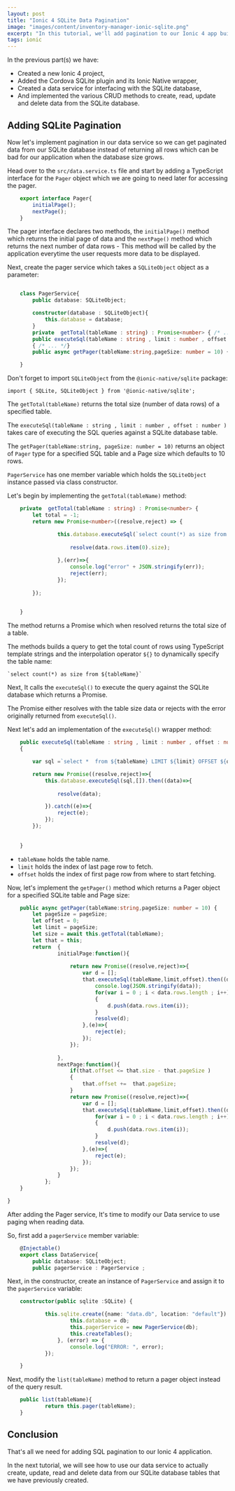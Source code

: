 ```yaml
---
layout: post
title: "Ionic 4 SQLite Data Pagination"
image: "images/content/inventory-manager-ionic-sqlite.png"
excerpt: "In this tutorial, we'll add pagination to our Ionic 4 app built using Angular and SQlite." 
tags: ionic
---
```




In the previous part(s) we have: 

- Created a new Ionic 4 project, 
- Added the Cordova SQLite plugin and its Ionic Native wrapper, 
- Created a data service for interfacing with the SQLite database,
- And implemented the various CRUD methods to create, read, update and delete data from the SQLite database.


## Adding SQLite Pagination 

Now let's implement pagination in our data service so we can get paginated data from our SQLite database instead of returning all rows which can be bad for our application when the database size grows.

Head over to the `src/data.service.ts` file and start by adding a TypeScript interface for the `Pager` object which we are going to need later for accessing the pager.

```ts
    export interface Pager{
        initialPage();
        nextPage();
    } 
```

The pager interface declares two methods, the `initialPage()` method which returns the initial page of data and the `nextPage()` method which returns the next number of data rows - This method will be called by the application everytime the user requests more data to be displayed.

Next, create the pager service which takes a `SQLiteObject` object as a parameter:

```ts

    class PagerService{
        public database: SQLiteObject;

        constructor(database : SQLiteObject){
            this.database = database;
        }
        private  getTotal(tableName : string) : Promise<number> { /* ... */}
        public executeSql(tableName : string , limit : number , offset : number ) : Promise<any> 
        { /* ... */}
        public async getPager(tableName:string,pageSize: number = 10) {/* ... */}    

    }
```

Don't forget to import `SQLiteObject` from the `@ionic-native/sqlite` package:


    import { SQLite, SQLiteObject } from '@ionic-native/sqlite';



The `getTotal(tableName)` returns the total size (number of data rows) of a specified table.

The `executeSql(tableName : string , limit : number , offset : number )` takes care of executing the SQL queries against a SQLite database table.

The `getPager(tableName:string, pageSize: number = 10)` returns an object of `Pager` type for a specified SQL table and a Page size which defaults 
to 10 rows.

`PagerService` has one member variable which holds the `SQLiteObject` instance passed via class constructor.



Let's begin by implementing the `getTotal(tableName)` method:

```ts
    private  getTotal(tableName : string) : Promise<number> {
        let total = -1;
        return new Promise<number>((resolve,reject) => {

                this.database.executeSql(`select count(*) as size from ${tableName}`,[]).then((data)=>{
                    
                    resolve(data.rows.item(0).size);
                    
                },(err)=>{
                    console.log("error" + JSON.stringify(err));
                    reject(err);
                });
                     
        });

        
    }   

```

The method returns a Promise which when resolved returns the total size of a table.

The methods builds a query to get the total count of rows using TypeScript template strings and the interpolation operator `${}` to dynamically specify the table name:

    `select count(*) as size from ${tableName}`

Next, It calls the `executeSql()` to execute the query against the SQLite database which returns a Promise.

The Promise either resolves with the table size data or rejects 
with the error originally returned from `executeSql()`.

Next let's add an implementation of the `executeSql()` wrapper method:

```ts
    public executeSql(tableName : string , limit : number , offset : number ) : Promise<any> 
    {

        var sql =`select *  from ${tableName} LIMIT ${limit} OFFSET ${offset} ; `

        return new Promise((resolve,reject)=>{
            this.database.executeSql(sql,[]).then((data)=>{
                
                resolve(data);

            }).catch((e)=>{
                reject(e);
            });
        });            
                    
        
    }

```

- `tableName` holds the table name.
- `limit` holds the index of last page row to fetch.
- `offset` holds the index of first page row from where to start fetching.

Now, let's implement the `getPager()` method which returns a Pager object for a specified SQLite table and Page size:


```ts
    public async getPager(tableName:string,pageSize: number = 10) {
        let pageSize = pageSize;
        let offset = 0;
        let limit = pageSize;
        let size = await this.getTotal(tableName);
        let that = this;
        return  {
                initialPage:function(){
                    
                    return new Promise((resolve,reject)=>{
                        var d = [];
                        that.executeSql(tableName,limit,offset).then((data)=>{
                            console.log(JSON.stringify(data));
                            for(var i = 0 ; i < data.rows.length ; i++)
                            {
                                d.push(data.rows.item(i));
                            }
                            resolve(d);
                        },(e)=>{
                            reject(e);
                        });
                    });
                   
                },
                nextPage:function(){
                    if(that.offset <= that.size - that.pageSize )
                    {  
                        that.offset +=  that.pageSize;
                    }
                    return new Promise((resolve,reject)=>{
                        var d = [];
                        that.executeSql(tableName,limit,offset).then((data)=>{
                            for(var i = 0 ; i < data.rows.length ; i++)
                            {
                                d.push(data.rows.item(i));
                            }
                            resolve(d);
                        },(e)=>{
                            reject(e);
                        });
                    });                    
                }            
            };
    }

}

```

After adding the Pager service, It's time to modify our Data service to use paging when reading data.

So, first add a `pagerService` member variable:

```ts
    @Injectable()
    export class DataService{
        public database: SQLiteObject;
        public pagerService : PagerService ;
```

Next, in the constructor, create an instance of `PagerService` and assign it to the `pagerService` variable:

```ts
    constructor(public sqlite :SQLite) {

            this.sqlite.create({name: "data.db", location: "default"}).then((db : SQLiteObject) => {
                    this.database = db;
                    this.pagerService = new PagerService(db);
                    this.createTables();
                }, (error) => {
                    console.log("ERROR: ", error);
            }); 

    } 
```

Next, modify the `list(tableName)` method to return a pager object instead of the query result.   

```ts
    public list(tableName){
            return this.pager(tableName);
    }  
```

## Conclusion 

That's all we need for adding SQL pagination to our Ionic 4 application.

In the next tutorial, we will see how to use our data service to actually create, update, read and delete data from our SQLite database tables that we have previously created.


